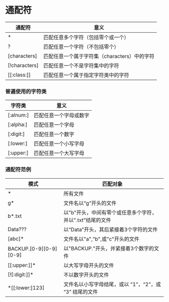 # 通配符
|通配符|	意义|
|---|---|
|*|	匹配任意多个字符（包括零个或一个）|
|?|	匹配任意一个字符（不包括零个）|
|[characters]|	匹配任意一个属于字符集（characters）中的字符|
|[!characters]|	匹配任意一个不是字符集中的字符|
|[[:class:]]|	匹配任意一个属于指定字符类中的字符|



### 普遍使用的字符类
|字符类|	意义|
|---|---|
|[:alnum:]|	匹配任意一个字母或数字|
|[:alpha:]|	匹配任意一个字母|
|[:digit:]|	匹配任意一个数字|
|[:lower:]|	匹配任意一个小写字母|
|[:upper:]|	匹配任意一个大写字母|


### 通配符范例
|模式|	匹配对象|
|---|---|
|*	|所有文件|
|g*|	文件名以“g”开头的文件|
|b*.txt|	以"b"开头，中间有零个或任意多个字符，并以".txt"结尾的文件|
|Data???|	以“Data”开头，其后紧接着3个字符的文件|
|[abc]*|	文件名以"a","b",或"c"开头的文件|
|BACKUP.[0-9][0-9][0-9]|	以"BACKUP."开头，并紧接着3个数字的文件|
|[[:upper:]]*|	以大写字母开头的文件|
|[![:digit:]]*|	不以数字开头的文件|
|*[[:lower:]123]	|文件名以小写字母结尾，或以 “1”，“2”，或 “3” 结尾的文件|